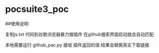 # pocsuite3_poc

##使用说明

复制js.txt 代码到谷歌浏览器暴力猴插件 在github搜索界面启动就会自动匹配

本地需要运行 github_pac.py 接收 插件返回的值 结果会替换真实下载链接
